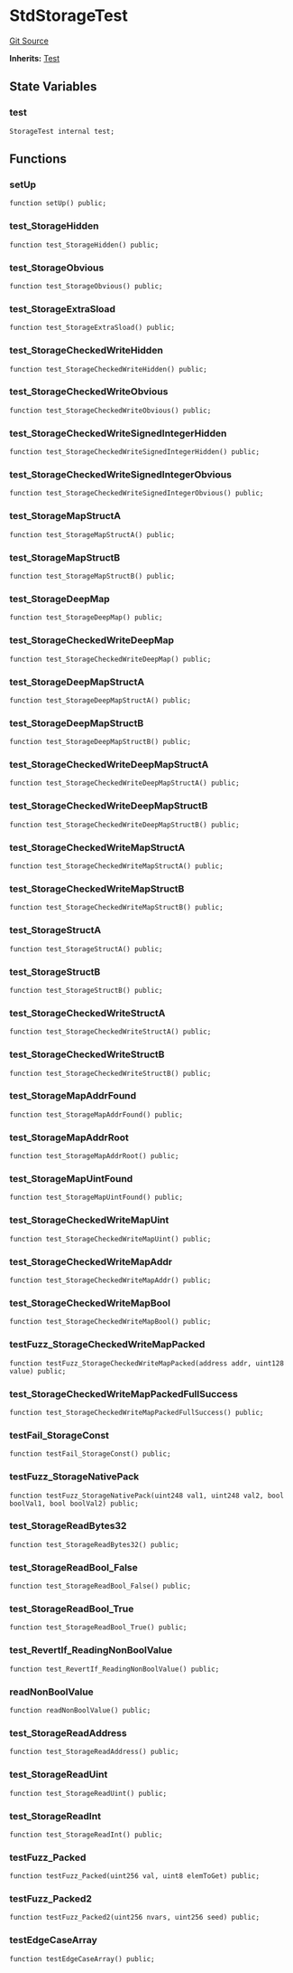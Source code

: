 # StdStorageTest
[Git Source](https://github.com/dustinstacy/boncurs/blob/6c025f69156de715812d7a6a70f223cf6541ed15/lib/forge-std/test/StdStorage.t.sol)

**Inherits:**
[Test](/lib/forge-std/src/Test.sol/abstract.Test.md)


## State Variables
### test

```solidity
StorageTest internal test;
```


## Functions
### setUp


```solidity
function setUp() public;
```

### test_StorageHidden


```solidity
function test_StorageHidden() public;
```

### test_StorageObvious


```solidity
function test_StorageObvious() public;
```

### test_StorageExtraSload


```solidity
function test_StorageExtraSload() public;
```

### test_StorageCheckedWriteHidden


```solidity
function test_StorageCheckedWriteHidden() public;
```

### test_StorageCheckedWriteObvious


```solidity
function test_StorageCheckedWriteObvious() public;
```

### test_StorageCheckedWriteSignedIntegerHidden


```solidity
function test_StorageCheckedWriteSignedIntegerHidden() public;
```

### test_StorageCheckedWriteSignedIntegerObvious


```solidity
function test_StorageCheckedWriteSignedIntegerObvious() public;
```

### test_StorageMapStructA


```solidity
function test_StorageMapStructA() public;
```

### test_StorageMapStructB


```solidity
function test_StorageMapStructB() public;
```

### test_StorageDeepMap


```solidity
function test_StorageDeepMap() public;
```

### test_StorageCheckedWriteDeepMap


```solidity
function test_StorageCheckedWriteDeepMap() public;
```

### test_StorageDeepMapStructA


```solidity
function test_StorageDeepMapStructA() public;
```

### test_StorageDeepMapStructB


```solidity
function test_StorageDeepMapStructB() public;
```

### test_StorageCheckedWriteDeepMapStructA


```solidity
function test_StorageCheckedWriteDeepMapStructA() public;
```

### test_StorageCheckedWriteDeepMapStructB


```solidity
function test_StorageCheckedWriteDeepMapStructB() public;
```

### test_StorageCheckedWriteMapStructA


```solidity
function test_StorageCheckedWriteMapStructA() public;
```

### test_StorageCheckedWriteMapStructB


```solidity
function test_StorageCheckedWriteMapStructB() public;
```

### test_StorageStructA


```solidity
function test_StorageStructA() public;
```

### test_StorageStructB


```solidity
function test_StorageStructB() public;
```

### test_StorageCheckedWriteStructA


```solidity
function test_StorageCheckedWriteStructA() public;
```

### test_StorageCheckedWriteStructB


```solidity
function test_StorageCheckedWriteStructB() public;
```

### test_StorageMapAddrFound


```solidity
function test_StorageMapAddrFound() public;
```

### test_StorageMapAddrRoot


```solidity
function test_StorageMapAddrRoot() public;
```

### test_StorageMapUintFound


```solidity
function test_StorageMapUintFound() public;
```

### test_StorageCheckedWriteMapUint


```solidity
function test_StorageCheckedWriteMapUint() public;
```

### test_StorageCheckedWriteMapAddr


```solidity
function test_StorageCheckedWriteMapAddr() public;
```

### test_StorageCheckedWriteMapBool


```solidity
function test_StorageCheckedWriteMapBool() public;
```

### testFuzz_StorageCheckedWriteMapPacked


```solidity
function testFuzz_StorageCheckedWriteMapPacked(address addr, uint128 value) public;
```

### test_StorageCheckedWriteMapPackedFullSuccess


```solidity
function test_StorageCheckedWriteMapPackedFullSuccess() public;
```

### testFail_StorageConst


```solidity
function testFail_StorageConst() public;
```

### testFuzz_StorageNativePack


```solidity
function testFuzz_StorageNativePack(uint248 val1, uint248 val2, bool boolVal1, bool boolVal2) public;
```

### test_StorageReadBytes32


```solidity
function test_StorageReadBytes32() public;
```

### test_StorageReadBool_False


```solidity
function test_StorageReadBool_False() public;
```

### test_StorageReadBool_True


```solidity
function test_StorageReadBool_True() public;
```

### test_RevertIf_ReadingNonBoolValue


```solidity
function test_RevertIf_ReadingNonBoolValue() public;
```

### readNonBoolValue


```solidity
function readNonBoolValue() public;
```

### test_StorageReadAddress


```solidity
function test_StorageReadAddress() public;
```

### test_StorageReadUint


```solidity
function test_StorageReadUint() public;
```

### test_StorageReadInt


```solidity
function test_StorageReadInt() public;
```

### testFuzz_Packed


```solidity
function testFuzz_Packed(uint256 val, uint8 elemToGet) public;
```

### testFuzz_Packed2


```solidity
function testFuzz_Packed2(uint256 nvars, uint256 seed) public;
```

### testEdgeCaseArray


```solidity
function testEdgeCaseArray() public;
```

